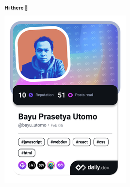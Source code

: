 ### Hi there 👋
<!-- <a href="https://app.daily.dev/bayu_utomo"><img src="https://api.daily.dev/devcards/cabd8cfefd444abc97dea39176808321.png?r=yad" width="400" alt="Bayu Prasetya Utomo's Dev Card"/></a> -->
<a href="https://app.daily.dev/BayuPrasetyaUtomo"><img src="./devcard.png" width="400" alt="Bayu Prasetya Utomo's Dev Card"/></a>
<!--
**BayuPrasetyaUtomo/BayuPrasetyaUtomo** is a ✨ _special_ ✨ repository because its `README.md` (this file) appears on your GitHub profile.

Here are some ideas to get you started:

- 🔭 I’m currently working on ...
- 🌱 I’m currently learning ...
- 👯 I’m looking to collaborate on ...
- 🤔 I’m looking for help with ...
- 💬 Ask me about ...
- 📫 How to reach me: ...
- 😄 Pronouns: ...
- ⚡ Fun fact: ...
-->
